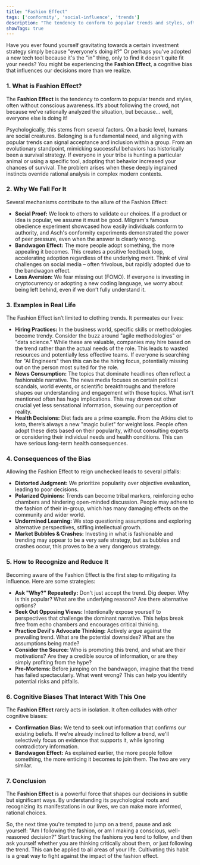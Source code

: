 ```yaml
---
title: "Fashion Effect"
tags: ['conformity', 'social-influence', 'trends']
description: "The tendency to conform to popular trends and styles, often without conscious awareness."
showTags: true
---
```



Have you ever found yourself gravitating towards a certain investment strategy simply because "everyone's doing it?" Or perhaps you've adopted a new tech tool because it's the "in" thing, only to find it doesn't quite fit your needs? You might be experiencing the **Fashion Effect**, a cognitive bias that influences our decisions more than we realize.

### 1. What is Fashion Effect?

The **Fashion Effect** is the tendency to conform to popular trends and styles, often without conscious awareness. It’s about following the crowd, not because we’ve rationally analyzed the situation, but because… well, everyone else is doing it!

Psychologically, this stems from several factors. On a basic level, humans are social creatures. Belonging is a fundamental need, and aligning with popular trends can signal acceptance and inclusion within a group. From an evolutionary standpoint, mimicking successful behaviors has historically been a survival strategy. If everyone in your tribe is hunting a particular animal or using a specific tool, adopting that behavior increased your chances of survival. The problem arises when these deeply ingrained instincts override rational analysis in complex modern contexts.

### 2. Why We Fall For It

Several mechanisms contribute to the allure of the Fashion Effect:

*   **Social Proof:** We look to others to validate our choices. If a product or idea is popular, we assume it must be good. Milgram's famous obedience experiment showcased how easily individuals conform to authority, and Asch's conformity experiments demonstrated the power of peer pressure, even when the answer is clearly wrong.
*   **Bandwagon Effect:** The more people adopt something, the more appealing it becomes. This creates a positive feedback loop, accelerating adoption regardless of the underlying merit. Think of viral challenges on social media – often frivolous, but rapidly adopted due to the bandwagon effect.
*   **Loss Aversion:** We fear missing out (FOMO). If everyone is investing in cryptocurrency or adopting a new coding language, we worry about being left behind, even if we don’t fully understand it.

### 3. Examples in Real Life

The Fashion Effect isn’t limited to clothing trends. It permeates our lives:

*   **Hiring Practices:** In the business world, specific skills or methodologies become trendy. Consider the buzz around "agile methodologies" or "data science." While these are valuable, companies may hire based on the trend rather than the actual needs of the role. This leads to wasted resources and potentially less effective teams. If everyone is searching for "AI Engineers" then this can be the hiring focus, potentially missing out on the person most suited for the role.
*   **News Consumption:** The topics that dominate headlines often reflect a fashionable narrative. The news media focuses on certain political scandals, world events, or scientific breakthroughs and therefore shapes our understanding and engagement with those topics. What isn't mentioned often has huge implications. This may drown out other crucial yet less sensational information, skewing our perception of reality.
*   **Health Decisions:** Diet fads are a prime example. From the Atkins diet to keto, there’s always a new "magic bullet" for weight loss. People often adopt these diets based on their popularity, without consulting experts or considering their individual needs and health conditions. This can have serious long-term health consequences.

### 4. Consequences of the Bias

Allowing the Fashion Effect to reign unchecked leads to several pitfalls:

*   **Distorted Judgment:** We prioritize popularity over objective evaluation, leading to poor decisions.
*   **Polarized Opinions:** Trends can become tribal markers, reinforcing echo chambers and hindering open-minded discussion. People may adhere to the fashion of their in-group, which has many damaging effects on the community and wider world.
*   **Undermined Learning:** We stop questioning assumptions and exploring alternative perspectives, stifling intellectual growth.
*   **Market Bubbles & Crashes:** Investing in what is fashionable and trending may appear to be a very safe strategy, but as bubbles and crashes occur, this proves to be a very dangerous strategy.

### 5. How to Recognize and Reduce It

Becoming aware of the Fashion Effect is the first step to mitigating its influence. Here are some strategies:

*   **Ask "Why?" Repeatedly:** Don't just accept the trend. Dig deeper. Why is this popular? What are the underlying reasons? Are there alternative options?
*   **Seek Out Opposing Views:** Intentionally expose yourself to perspectives that challenge the dominant narrative. This helps break free from echo chambers and encourages critical thinking.
*   **Practice Devil's Advocate Thinking:** Actively argue against the prevailing trend. What are the potential downsides? What are the assumptions being made?
*   **Consider the Source:** Who is promoting this trend, and what are their motivations? Are they a credible source of information, or are they simply profiting from the hype?
*   **Pre-Mortems:** Before jumping on the bandwagon, imagine that the trend has failed spectacularly. What went wrong? This can help you identify potential risks and pitfalls.

### 6. Cognitive Biases That Interact With This One

The **Fashion Effect** rarely acts in isolation. It often colludes with other cognitive biases:

*   **Confirmation Bias:** We tend to seek out information that confirms our existing beliefs. If we're already inclined to follow a trend, we'll selectively focus on evidence that supports it, while ignoring contradictory information.
*   **Bandwagon Effect:** As explained earlier, the more people follow something, the more enticing it becomes to join them. The two are very similar.

### 7. Conclusion

The **Fashion Effect** is a powerful force that shapes our decisions in subtle but significant ways. By understanding its psychological roots and recognizing its manifestations in our lives, we can make more informed, rational choices.

So, the next time you're tempted to jump on a trend, pause and ask yourself: "Am I following the fashion, or am I making a conscious, well-reasoned decision?" Start tracking the fashions you tend to follow, and then ask yourself whether you are thinking critically about them, or just following the trend. This can be applied to all areas of your life. Cultivating this habit is a great way to fight against the impact of the fashion effect.

